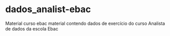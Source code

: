 # dados_analist-ebac
Material curso ebac
material contendo dados de exercício do curso Analista de dados da escola Ebac

